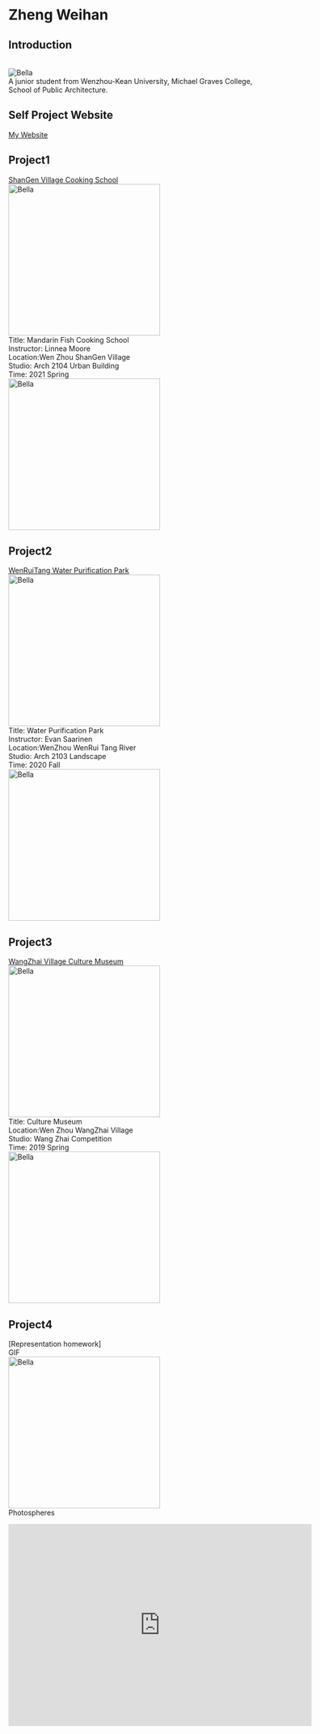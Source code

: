 # Zheng Weihan
## Introduction
<Br><img alt="Bella" src="https://raw.githubusercontent.com/steenblikrs/2021-Spring-Studio/gh-pages/students/Bella/%E5%BE%AE%E4%BF%A1%E5%9B%BE%E7%89%87_20210527211604.jpg">
<Br>A junior student from Wenzhou-Kean University, Michael Graves College, School of Public Architecture.
## Self Project Website
[My Website](https://weihanzh.cargo.site/)  
## Project1
[ShanGen Village Cooking School](https://weihanzh.cargo.site/Project-01)
<Br><img alt="Bella" src="https://github.com/steenblikrs/2021-Spring-Studio/blob/gh-pages/students/Bella/3_1.jpg?raw=true" width="300">
<Br>Title: Mandarin Fish  Cooking School
<Br>Instructor: Linnea Moore
<Br>Location:Wen Zhou ShanGen Village
<Br>Studio: Arch 2104 Urban Building
<Br>Time: 2021 Spring
<Br><img alt="Bella" src="https://raw.githubusercontent.com/steenblikrs/2021-Spring-Studio/gh-pages/students/Bella/rep1.gif" width="300">
## Project2
[WenRuiTang Water Purification Park](https://weihanzh.cargo.site/Project-02)
<Br><img alt="Bella" src="https://github.com/steenblikrs/2021-Spring-Studio/blob/gh-pages/students/Bella/18_1.jpg?raw=true" width="300"> 
<Br>Title: Water Purification Park
<Br>Instructor: Evan Saarinen
<Br>Location:WenZhou WenRui Tang River
<Br>Studio: Arch 2103 Landscape
<Br>Time: 2020 Fall
<Br><img alt="Bella" src="https://raw.githubusercontent.com/steenblikrs/2021-Spring-Studio/gh-pages/students/Bella/rep2.gif" width="300">
## Project3
[WangZhai Village Culture Museum](https://weihanzh.cargo.site/Project-03)
<Br><img alt="Bella" src="https://github.com/steenblikrs/2021-Spring-Studio/blob/gh-pages/students/Bella/33.jpg?raw=true" width="300"> 
<Br>Title: Culture Museum
<Br>Location:Wen Zhou WangZhai Village
<Br>Studio: Wang Zhai Competition
<Br>Time: 2019 Spring
<Br><img alt="Bella" src="https://github.com/steenblikrs/2021-Spring-Studio/blob/gh-pages/students/Bella/rep3.gif?raw=true" width="300">
## Project4
[Representation homework]
<Br>GIF
<Br><img alt="Bella" src="https://github.com/steenblikrs/2021-Spring-Studio/blob/gh-pages/students/Bella/Weihan_Zheng_GIF.gif?raw=true" width="300">
<Br>Photospheres
  <iframe width="600" height="400" allowfullscreen style="border-style:none;" src="https://cdn.pannellum.org/2.5/pannellum.htm#panorama=https%3A//raw.githubusercontent.com/steenblikrs/2021-Spring-Studio/gh-pages/students/Bella/Pan.jpg&autoLoad=true">
<Br>Video Game Engines Screen Shoot
  
  
  
  
  
  
  
  
